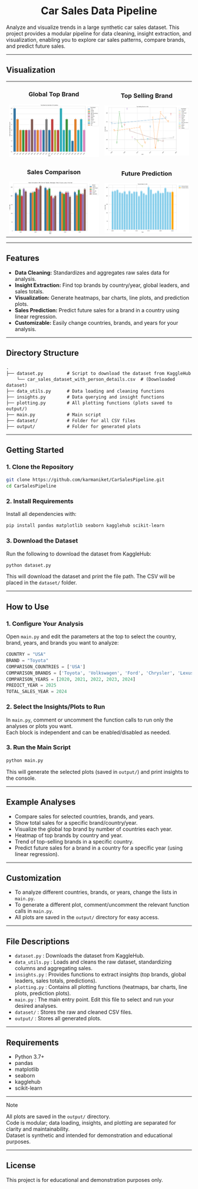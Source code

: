 <h1 align="center">Car Sales Data Pipeline</h1>

Analyze and visualize trends in a large synthetic car sales dataset. This project provides a modular pipeline for data cleaning, insight extraction, and visualization, enabling you to explore car sales patterns, compare brands, and predict future sales.

---

## Visualization

<table><tr><td>
      <h3 align="center">Global Top Brand</h3>
      <img width="auto" src="output\global_top_brand.png">
    </td><td>
      <h3 align="center">Top Selling Brand</h3>
      <img width="auto" src="output\top_selling_brand_usa.png">  </td>
  </tr>
    <tr><td>
      <h3 align="center">Sales Comparison</h3>
      <img width="auto" src="output\sales_comparison.png">
    </td><td>
      <h3 align="center">Future Prediction</h3>
      <img width="auto" src="output\usa_toyota_2025_prediction.png">
    </td></tr>
</table>

---

## Features

- **Data Cleaning:** Standardizes and aggregates raw sales data for analysis.
- **Insight Extraction:** Find top brands by country/year, global leaders, and sales totals.
- **Visualization:** Generate heatmaps, bar charts, line plots, and prediction plots.
- **Sales Prediction:** Predict future sales for a brand in a country using linear regression.
- **Customizable:** Easily change countries, brands, and years for your analysis.

---

## Directory Structure

```
.
├── dataset.py         # Script to download the dataset from KaggleHub
    └── car_sales_dataset_with_person_details.csv  # (Downloaded dataset)
├── data_utils.py      # Data loading and cleaning functions
├── insights.py        # Data querying and insight functions 
├── plotting.py        # All plotting functions (plots saved to output/)
├── main.py            # Main script
├── dataset/           # Folder for all CSV files
├── output/            # Folder for generated plots
```

---

## Getting Started

### 1. Clone the Repository

```bash
git clone https://github.com/karmaniket/CarSalesPipeline.git
cd CarSalesPipeline
```

### 2. Install Requirements

Install all dependencies with:

```bash
pip install pandas matplotlib seaborn kagglehub scikit-learn
```

### 3. Download the Dataset

Run the following to download the dataset from KaggleHub:

```bash
python dataset.py
```

This will download the dataset and print the file path. The CSV will be placed in the `dataset/` folder.

---

## How to Use

### 1. Configure Your Analysis

Open `main.py` and edit the parameters at the top to select the country, brand, years, and brands you want to analyze:

```python
COUNTRY = "USA"
BRAND = "Toyota"
COMPARISON_COUNTRIES = ['USA']
COMPARISON_BRANDS = ['Toyota', 'Volkswagen', 'Ford', 'Chrysler', 'Lexus', 'Chevrolet']
COMPARISON_YEARS = [2020, 2021, 2022, 2023, 2024]
PREDICT_YEAR = 2025
TOTAL_SALES_YEAR = 2024
```

### 2. Select the Insights/Plots to Run

In `main.py`, comment or uncomment the function calls to run only the analyses or plots you want.  
Each block is independent and can be enabled/disabled as needed.

### 3. Run the Main Script

```bash
python main.py
```

This will generate the selected plots (saved in `output/`) and print insights to the console.

---

## Example Analyses

- Compare sales for selected countries, brands, and years.
- Show total sales for a specific brand/country/year.
- Visualize the global top brand by number of countries each year.
- Heatmap of top brands by country and year.
- Trend of top-selling brands in a specific country.
- Predict future sales for a brand in a country for a specific year (using linear regression).

---

## Customization

- To analyze different countries, brands, or years, change the lists in `main.py`.
- To generate a different plot, comment/uncomment the relevant function calls in `main.py`.
- All plots are saved in the `output/` directory for easy access.

---

## File Descriptions

- `dataset.py` : Downloads the dataset from KaggleHub.
- `data_utils.py` : Loads and cleans the raw dataset, standardizing columns and aggregating sales.
- `insights.py` : Provides functions to extract insights (top brands, global leaders, sales totals, predictions).
- `plotting.py` : Contains all plotting functions (heatmaps, bar charts, line plots, prediction plots).
- `main.py` : The main entry point. Edit this file to select and run your desired analyses.
- `dataset/` : Stores the raw and cleaned CSV files.
- `output/` : Stores all generated plots.

---

## Requirements

- Python 3.7+
- pandas
- matplotlib
- seaborn
- kagglehub
- scikit-learn

---

> [!Note]
> All plots are saved in the `output/` directory. <br>
> Code is modular; data loading, insights, and plotting are separated for clarity and maintainability. <br>
> Dataset is synthetic and intended for demonstration and educational purposes. <br>

---

## License

This project is for educational and demonstration purposes only.
